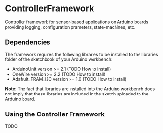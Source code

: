 # ControllerFramework
Controller framework for sensor-based applications on Arduino boards providing logging, configuration prameters, state-machines, etc.

## Dependencies
The framework requires the following libraries to be installed to the libraries folder of the sketchbook of your Arduino workbench:
* ArduinoUnit version >= 2.1 (TODO How to install)
* OneWire version >= 2.2 (TODO How to install)
* Adafruit_FRAM_I2C version >= 1.0 (TODO How to install)

**Note**: The fact that libraries are installed into the Arduino workbench does not imply that these libraries are included in the sketch uploaded to the Arduino board.

## Using the Controller Framework
TODO
